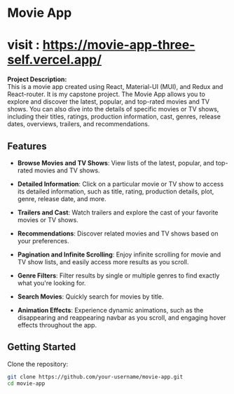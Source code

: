 # Movie App

# visit : https://movie-app-three-self.vercel.app/

**Project Description:**  
This is a movie app created using React, Material-UI (MUI), and Redux and React-router. It is my capstone project. The Movie App allows you to explore and discover the latest, popular, and top-rated movies and TV shows. You can also dive into the details of specific movies or TV shows, including their titles, ratings, production information, cast, genres, release dates, overviews, trailers, and recommendations.

## Features

- **Browse Movies and TV Shows**: View lists of the latest, popular, and top-rated movies and TV shows.

- **Detailed Information**: Click on a particular movie or TV show to access its detailed information, such as title, rating, production details, plot, genre, release date, and more.

- **Trailers and Cast**: Watch trailers and explore the cast of your favorite movies or TV shows.

- **Recommendations**: Discover related movies and TV shows based on your preferences.

- **Pagination and Infinite Scrolling**: Enjoy infinite scrolling for movie and TV show lists, and easily access more results as you scroll.

- **Genre Filters**: Filter results by single or multiple genres to find exactly what you're looking for.

- **Search Movies**: Quickly search for movies by title.

- **Animation Effects**: Experience dynamic animations, such as the disappearing and reappearing navbar as you scroll, and engaging hover effects throughout the app.

## Getting Started

Clone the repository:

```bash
git clone https://github.com/your-username/movie-app.git
cd movie-app
```
